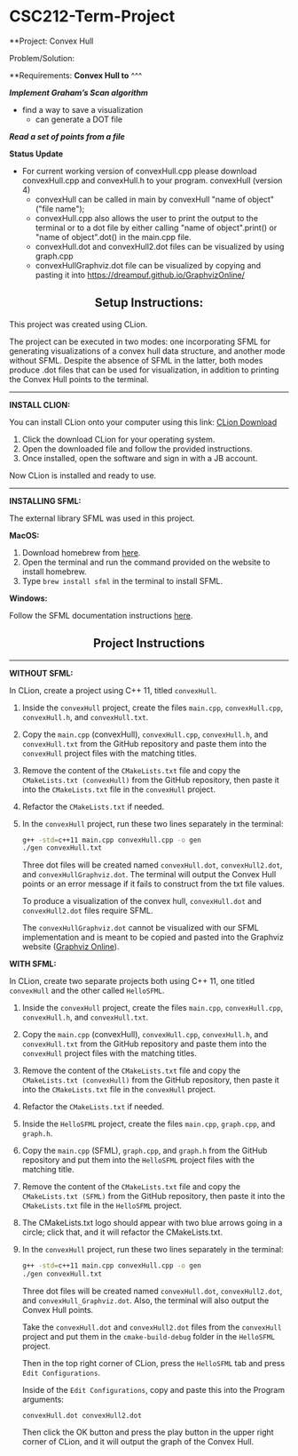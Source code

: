 # CSC212-Term-Project
**Project:
Convex Hull

Problem/Solution:


**Requirements:
**Convex Hull to**
^^^

**_Implement Graham’s Scan algorithm_**
- find a way to save a visualization
  - can generate a DOT file

**_Read a set of points from a file_**

**Status Update**
- For current working version of convexHull.cpp please download convexHull.cpp and convexHull.h to your program.
convexHull (version 4)
  * convexHull can be called in main by convexHull "name of object"("file name");
  * convexHull.cpp also allows the user to print the output to the terminal or to a dot file by either calling "name of object".print() or "name of object".dot() in the main.cpp file.
  * convexHull.dot and convexHull2.dot files can be visualized by using graph.cpp
  * convexHullGraphviz.dot file can be visualized by copying and pasting it into https://dreampuf.github.io/GraphvizOnline/

<h2 align="center">Setup Instructions:</h2>

This project was created using CLion.

The project can be executed in two modes: one incorporating SFML for generating visualizations of a convex hull data structure, and another mode without SFML. Despite the absence of SFML in the latter, both modes produce .dot files that can be used for visualization, in addition to printing the Convex Hull points to the terminal.

---

**INSTALL CLION:**

You can install CLion onto your computer using this link: [CLion Download](https://www.jetbrains.com/clion/download/)

1. Click the download CLion for your operating system.
2. Open the downloaded file and follow the provided instructions.
3. Once installed, open the software and sign in with a JB account.

Now CLion is installed and ready to use.

---

**INSTALLING SFML:**

The external library SFML was used in this project.

**MacOS:**

1. Download homebrew from [here](https://brew.sh/).
2. Open the terminal and run the command provided on the website to install homebrew.
3. Type `brew install sfml` in the terminal to install SFML.

**Windows:**

Follow the SFML documentation instructions [here](https://www.sfml-dev.org/tutorials/2.6/).

<h2 align="center">Project Instructions</h2>

---

**WITHOUT SFML:**

In CLion, create a project using C++ 11, titled `convexHull`.

1. Inside the `convexHull` project, create the files `main.cpp`, `convexHull.cpp`, `convexHull.h`, and `convexHull.txt`.
2. Copy the `main.cpp` (convexHull), `convexHull.cpp`, `convexHull.h`, and `convexHull.txt` from the GitHub repository and paste them into the `convexHull` project files with the matching titles.
3. Remove the content of the `CMakeLists.txt` file and copy the `CMakeLists.txt (convexHull)` from the GitHub repository, then paste it into the `CMakeLists.txt` file in the `convexHull` project.
4. Refactor the `CMakeLists.txt` if needed.
5. In the `convexHull` project, run these two lines separately in the terminal:

    ```bash
    g++ -std=c++11 main.cpp convexHull.cpp -o gen
    ./gen convexHull.txt
    ```

    Three dot files will be created named `convexHull.dot`, `convexHull2.dot`, and `convexHullGraphviz.dot`. The terminal will output the Convex Hull points or an error message if it fails to construct from the txt file values.

    To produce a visualization of the convex hull, `convexHull.dot` and `convexHull2.dot` files require SFML.

    The `convexHullGraphviz.dot` cannot be visualized with our SFML implementation and is meant to be copied and pasted into the Graphviz website ([Graphviz Online](https://dreampuf.github.io/GraphvizOnline/)).

**WITH SFML:**

In CLion, create two separate projects both using C++ 11, one titled `convexHull` and the other called `HelloSFML`.

1. Inside the `convexHull` project, create the files `main.cpp`, `convexHull.cpp`, `convexHull.h`, and `convexHull.txt`.
2. Copy the `main.cpp` (convexHull), `convexHull.cpp`, `convexHull.h`, and `convexHull.txt` from the GitHub repository and paste them into the `convexHull` project files with the matching titles.
3. Remove the content of the `CMakeLists.txt` file and copy the `CMakeLists.txt (convexHull)` from the GitHub repository, then paste it into the `CMakeLists.txt` file in the `convexHull` project.
4. Refactor the `CMakeLists.txt` if needed.
5. Inside the `HelloSFML` project, create the files `main.cpp`, `graph.cpp`, and `graph.h`.
6. Copy the `main.cpp` (SFML), `graph.cpp`, and `graph.h` from the GitHub repository and put them into the `HelloSFML` project files with the matching title.
7. Remove the content of the `CMakeLists.txt` file and copy the `CMakeLists.txt (SFML)` from the GitHub repository, then paste it into the `CMakeLists.txt` file in the `HelloSFML` project.
8. The CMakeLists.txt logo should appear with two blue arrows going in a circle; click that, and it will refactor the CMakeLists.txt.
9. In the `convexHull` project, run these two lines separately in the terminal:

    ```bash
    g++ -std=c++11 main.cpp convexHull.cpp -o gen
    ./gen convexHull.txt
    ```

    Three dot files will be created named `convexHull.dot`, `convexHull2.dot`, and `convexHull_Graphviz.dot`. Also, the terminal will also output the Convex Hull points.

    Take the `convexHull.dot` and `convexHull2.dot` files from the `convexHull` project and put them in the `cmake-build-debug` folder in the `HelloSFML` project.

    Then in the top right corner of CLion, press the `HelloSFML` tab and press `Edit Configurations`.

    Inside of the `Edit Configurations`, copy and paste this into the Program arguments:

    ```
    convexHull.dot convexHull2.dot
    ```

    Then click the OK button and press the play button in the upper right corner of CLion, and it will output the graph of the Convex Hull.

